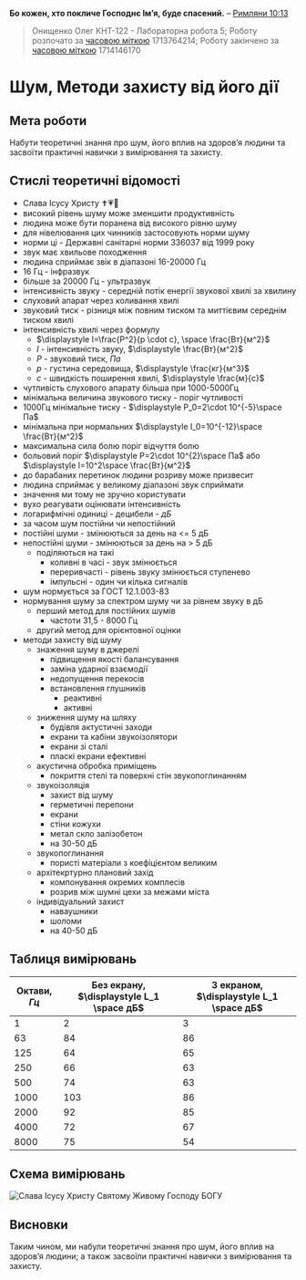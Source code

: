 **Бо кожен, хто покличе Господнє Ім’я, буде спасений.**
– [Римляни 10:13](https://www.bible.com/uk/bible/compare/ROM.10.13)

> Онищенко Олег КНТ-122 - Лабораторна робота 5;
> Роботу розпочато за [часовою міткою](https://www.unixtimestamp.com/) 1713764214;
> Роботу закінчено за [часовою міткою](https://www.unixtimestamp.com/) 1714146170

# Шум, Методи захисту від його дії
## Мета роботи

Набути теоретичні знання про шум, його вплив на здоров’я людини та засвоїти практичні навички з вимірювання та захисту.

## Стислі теоретичні відомості

- Слава Ісусу Христу ✝️💗🙏
- високий рівень шуму може зменшити продуктивність
- людина може бути поранена від високого рівню шуму
- для нівелювання цих чинників застосовують норми шуму
- норми ці - Державні санітарні норми 336037 від 1999 року
- звук має хвильове походження
- людина сприймає звік в діапазоні 16-20000 Гц
- 16 Гц - інфразвук
- більше за 20000 Гц - ультразвук
- інтенсивність звуку - середній потік енергії звукової хвилі за хвилину
- слуховий апарат через коливання хвилі
- звуковий тиск - різниця між повним тиском та миттієвим середнім тиском хвилі
- інтенсивність хвилі через формулу
  - $\displaystyle I=\frac{P^2}{p \cdot c}, \space \frac{Вт}{м^2}$
  - $\displaystyle I$ - інтенсивність звуку, $\displaystyle \frac{Вт}{м^2}$
  - $\displaystyle P$ - звуковий тиск, $\displaystyle Па$
  - $\displaystyle p$ - густина середовища, $\displaystyle \frac{кг}{м^3}$
  - $\displaystyle c$ - швидкість поширення хвилі, $\displaystyle \frac{м}{с}$
- чутливість слухового апарату більша при 1000-5000Гц
- мінімальна величина звукового тиску - поріг чутливості
- 1000Гц мінімальне тиску - $\displaystyle P_0=2\cdot 10^{-5}\space Па$
- мінімальна при нормальних $\displaystyle I_0=10^{-12}\space \frac{Вт}{м^2}$
- максимальна сила болю поріг відчуття болю
- больовий поріг $\displaystyle P=2\cdot 10^{2}\space Па$ або $\displaystyle I=10^2\space \frac{Вт}{м^2}$
- до барабаних перетинок людини розриву може призвесит
- людина сприймає у великому діапазоні звук сприймати
- значення ми тому не зручно користувати
- вухо реагувати оцінювати інтенсивність
- логарифмічні одиниці - децибели - $\displaystyle дБ$
- за часом шум постійни чи непостійний
- постійні шуми - змінюються за день на <= 5 дБ
- непостійні шуми - змінюються за день на > 5 дБ
  - поділяються на такі
    - коливні в часі - звук змінюється
    - переривчасті - рівень звуку змінюється ступенево
    - імпульсні - один чи кілька сигналів
- шум нормується за ГОСТ 12.1.003-83
- нормування шуму за спектром шуму чи за рівнем звуку в дБ
  - перший метод для постійних шумів
    - частоти 31,5 - 8000 Гц
  - другий метод для орієнтовної оцінки
- методи захисту від шуму
  - знаження шуму в джерелі
    - підвищення якості балансування
    - заміна ударної взаємодії
    - недопущення перекосів
    - встановлення глушників
      - реактивні
      - активні
  - зниження шуму на шляху
    - будівля актустичні заходи
    - екрани та кабіни звукоізолятори
    - екрани зі сталі
    - пласкі екрани ефективні
  - акустична обробка приміщень
    - покриття стелі та поверхні стін звукопоглинанням
  - звукоізоляція
    - захист від шуму
    - герметичні перепони
    - екрани
    - стіни кожухи
    - метал скло залізобетон
    - на 30-50 дБ
  - звукопоглинання
    - пористі матеріали з коефіцієнтом великим
  - архітекртурно плановий захід
    - компонування окремих комплесів
    - розрив між шумні цехи за межами міста
  - індивідуальний захист
    - наваушники
    - шоломи
    - на 40-50 дБ

## Таблиця вимірювань

| Октави, $\displaystyle Гц$ | Без екрану, $\displaystyle L_1 \space дБ$ | З екраном, $\displaystyle L_1 \space дБ$ |
| -------------------------- | ----------------------------------------- | ---------------------------------------- |
| 1                          | 2                                         | 3                                        |
| 63                         | 84                                        | 86                                       |
| 125                        | 64                                        | 65                                       |
| 250                        | 66                                        | 63                                       |
| 500                        | 74                                        | 63                                       |
| 1000                       | 103                                       | 86                                       |
| 2000                       | 92                                        | 85                                       |
| 4000                       | 72                                        | 67                                       |
| 8000                       | 75                                        | 54                                       |

## Схема вимірювань

![Слава Ісусу Христу Святому Живому Господу БОГУ](https://i.imgur.com/s9OJid9.png)

## Висновки

Таким чином, ми набули теоретичні знання про шум, його вплив на здоров’я людини; а також засвоїли практичні навички з вимірювання та захисту.